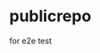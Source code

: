 # publicrepo
for e2e test





























































































































































































































































































































































































































































































































































































































































































































































































































































































































































































































































































































































































































































































































































































































































































































































































































































































































































































































































































































































































































































































































































































































































































































































































































































































































































































































































































































































































































































































































































































































































































































































































































































































































































































































































